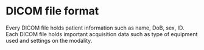 # DICOM file format
Every DICOM file holds patient information such as name, DoB, sex, ID. Each DICOM file holds important acquisition data such as type of equipment used and settings on the modality.
